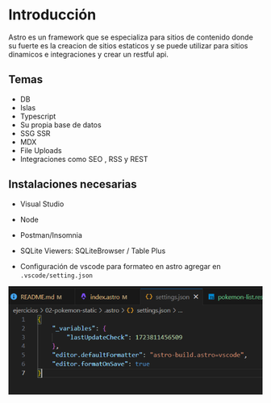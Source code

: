 # Introducción

Astro es un framework que se especializa para sitios de contenido  donde su fuerte es la creacion de sitios estaticos y se puede utilizar para sitios dinamicos e integraciones y crear un restful api.

## Temas

- DB
- Islas
- Typescript
- Su propia base de datos
- SSG SSR
- MDX
- File Uploads
- Integraciones como SEO , RSS y REST

## Instalaciones necesarias

- Visual Studio
- Node
- Postman/Insomnia
- SQLite Viewers: SQLiteBrowser / Table Plus

- Configuración de vscode para formateo en astro agregar en `.vscode/setting.json`

![alt text](image.png)
